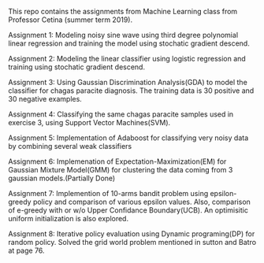 This repo contains the assignments from Machine Learning class from Professor Cetina (summer term 2019).

Assignment 1:
Modeling noisy sine wave using  third degree polynomial linear regression and training the model using stochatic gradient descend.

Assignment 2:
Modeling the linear classifier using logistic regression and training using stochatic gradient descend.

Assignment 3:
Using Gaussian Discrimination Analysis(GDA) to model the classifier for chagas paracite diagnosis. The training data is 30 positive and 30 negative examples.

Assignment 4:
Classifying the same chagas paracite samples used in exercise 3, using Support Vector Machines(SVM).

Assignment 5:
Implementation of Adaboost for classifying very noisy data by combining several weak classifiers

Assignment 6:
Implemenation of Expectation-Maximization(EM) for Gaussian Mixture Model(GMM) for clustering the data coming from 3 gaussian models.(Partially Done)

Assignment 7:
Implemention of 10-arms bandit problem using epsilon-greedy policy and comparison of various epsilon values.
Also, comparison of e-greedy with or w/o Upper Confidance Boundary(UCB). An optimisitic uniform initialization is also explored.

Assignment 8:
Iterative policy evaluation using Dynamic programing(DP) for random policy. Solved the grid world problem mentioned in sutton and Batro at page 76.




